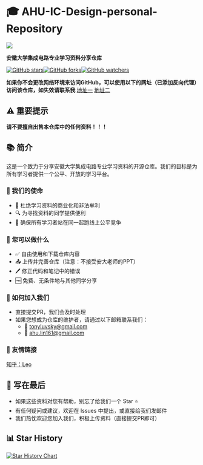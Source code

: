 # 🎓 AHU-IC-Design-personal-Repository


<a href ="https://ic.ahu.edu.cn/"> <img src="https://cdn.jsdelivr.net/gh/Tonyseth/my_image_bed@main/img/73d56050c94e28b023f3926ad3900d4.png"> </a>

**安徽大学集成电路专业学习资料分享仓库**

[![GitHub stars](https://cdn.jsdelivr.net/gh/Tonyseth/my_image_bed@main/img/AHU-IC-Design-personal-Repository.svg)](https://github.com/Tonyseth/AHU-IC-Design-personal-Repository)[![GitHub forks](https://img.shields.io/github/forks/Tonyseth/AHU-IC-Design-personal-Repository.svg?style=social&label=Fork)](https://github.com/Tonyseth/AHU-IC-Design-personal-Repository)[![GitHub watchers](https://img.shields.io/github/watchers/Tonyseth/AHU-IC-Design-personal-Repository.svg?style=social&label=Watch)](https://github.com/Tonyseth/AHU-IC-Design-personal-Repository)


**如果你不会更改网络环境来访问GitHub，可以使用以下的网址（已添加反向代理）访问该仓库，如失效请联系我**
[地址一](https://github.site/Tonyseth/AHU-IC-Design-personal-Repository)
[地址二](https://github.store/Tonyseth/AHU-IC-Design-personal-Repository)

## ⚠️ 重要提示
**请不要擅自出售本仓库中的任何资料！！！**

## 📚 简介

这是一个致力于分享安徽大学集成电路专业学习资料的开源仓库。我们的目标是为所有学习者提供一个公平、开放的学习平台。

### 🎯 我们的使命

- 🚫 杜绝学习资料的商业化和非法牟利
- 🔍 为寻找资料的同学提供便利
- 🏁 确保所有学习者站在同一起跑线上公平竞争

### 🤝 您可以做什么

- ✅ 自由使用和下载仓库内容
- 📤 上传并完善仓库（注意：不接受安大老师的PPT）
- 🖊️ 修正代码和笔记中的错误
- 🆓 免费、无条件地与其他同学分享

### 🌟 如何加入我们

- 直接提交PR，我们会及时处理
- 如果您想成为仓库的维护者，请通过以下邮箱联系我们：
  - 📧 tonyluvsky@gmail.com
  - 📧 ahu.lin161@gmail.com

### 🔗 友情链接

[知乎：Leo](https://www.zhihu.com/people/leo-17-85-70)

## 🌈 写在最后

- 如果这些资料对您有帮助，别忘了给我们一个 Star ⭐
- 有任何疑问或建议，欢迎在 Issues 中提出，或直接给我们发邮件
- 我们热忱欢迎您加入我们，积极上传资料（直接提交PR即可）


## 📊 Star History

[![Star History Chart](https://api.star-history.com/svg?repos=Tonyseth/AHU-IC-Design-personal-Repository&type=Date)](https://star-history.com/#Tonyseth/AHU-IC-Design-personal-Repository&Date)
